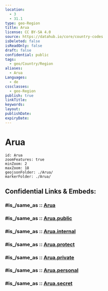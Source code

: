 ```yaml
---
location:
  - 3
  - 31.1
type: geo-Region
title: Arua
license: CC BY-SA 4.0
source: https://datahub.io/core/country-codes
isDeleted: false
isReadOnly: false
draft: false
confidential: public
tags:
  - geo/Country/Region
aliases:
  - Arua
Languages:
  - de
cssclasses:
  - geo-Region
publish: true
linkTitle:
keywords:
layout:
publishDate:
expiryDate:
---
```


# Arua

```leaflet
id: Arua
zoomFeatures: true 
minZoom: 2 
maxZoom: 18
geojsonFolder: ./Arua/
markerFolder: ./Arua/
```


## Confidential Links & Embeds: 

### #is_/same_as :: [Arua](/_Standards/Earth/Continent/Africa/Africa~Central/Uganda/regions~Uganda/Uganda~North/Arua.md) 

### #is_/same_as :: [Arua.public](/_public/Earth/Continent/Africa/Africa~Central/Uganda/regions~Uganda/Uganda~North/Arua.public.md) 

### #is_/same_as :: [Arua.internal](/_internal/Earth/Continent/Africa/Africa~Central/Uganda/regions~Uganda/Uganda~North/Arua.internal.md) 

### #is_/same_as :: [Arua.protect](/_protect/Earth/Continent/Africa/Africa~Central/Uganda/regions~Uganda/Uganda~North/Arua.protect.md) 

### #is_/same_as :: [Arua.private](/_private/Earth/Continent/Africa/Africa~Central/Uganda/regions~Uganda/Uganda~North/Arua.private.md) 

### #is_/same_as :: [Arua.personal](/_personal/Earth/Continent/Africa/Africa~Central/Uganda/regions~Uganda/Uganda~North/Arua.personal.md) 

### #is_/same_as :: [Arua.secret](/_secret/Earth/Continent/Africa/Africa~Central/Uganda/regions~Uganda/Uganda~North/Arua.secret.md)

